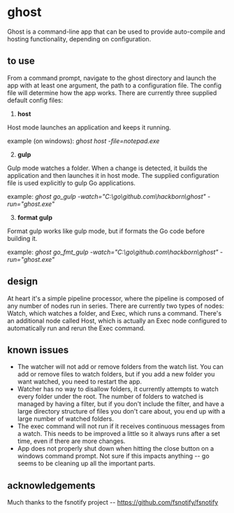 # ghost

Ghost is a command-line app that can be used to provide auto-compile and hosting functionality, depending on configuration.

## to use

From a command prompt, navigate to the ghost directory and launch the app with at least one argument, the path to a configuration file. The config file will determine how the app works. There are currently three supplied default config files:

1. **host**

Host mode launches an application and keeps it running.

example (on windows): *ghost host -file=notepad.exe*

2. **gulp**

Gulp mode watches a folder. When a change is detected, it builds the application and then launches it in host mode. The supplied configuration file is used explicitly to gulp Go applications.

example: *ghost go_gulp -watch="C:\go\github.com\hackborn\ghost" -run="ghost.exe"*

3. **format gulp**

Format gulp works like gulp mode, but if formats the Go code before building it.

example: *ghost go_fmt_gulp -watch="C:\go\github.com\hackborn\ghost" -run="ghost.exe"*

## design

At heart it's a simple pipeline processor, where the pipeline is composed of any number of nodes run in series. There are currently two types of nodes: Watch, which watches a folder, and Exec, which runs a command. There's an additional node called Host, which is actually an Exec node configured to automatically run and rerun the Exec command.

## known issues

* The watcher will not add or remove folders from the watch list. You can add or remove files to watch folders, but if you add a new folder you want watched, you need to restart the app.
* Watcher has no way to disallow folders, it currently attempts to watch every folder under the root. The number of folders to watched is managed by having a filter, but if you don't include the filter, and have a large directory structure of files you don't care about, you end up with a large number of watched folders.
* The exec command will not run if it receives continuous messages from a watch. This needs to be improved a little so it always runs after a set time, even if there are more changes.
* App does not properly shut down when hitting the close button on a windows command prompt. Not sure if this impacts anything -- go seems to be cleaning up all the important parts.

## acknowledgements
Much thanks to the fsnotify project -- https://github.com/fsnotify/fsnotify
